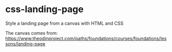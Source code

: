 # css-landing-page
Style a landing page from a canvas with HTML and CSS

The canvas comes from:
https://www.theodinproject.com/paths/foundations/courses/foundations/lessons/landing-page
